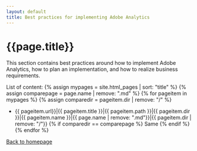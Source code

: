 ```yaml
---
layout: default
title: Best practices for implementing Adobe Analytics
---
```

# {{page.title}}
This section contains best practices around how to implement Adobe Analytics, how to plan an implementation, and how to realize business requirements.

List of content:
  {% assign mypages = site.html_pages | sort: "title" %}
  {% assign comparepage = page.name | remove: ".md" %}
    {% for pageitem in mypages %}
    {% assign comparedir = pageitem.dir | remove: "/" %}
* {{ pageitem.url}}|{{ pageitem.title }}|{{ pageitem.path }}|{{ pageitem.dir }}|{{ pageitem.name }}|{{ page.name | remove: ".md"}}|{{ pageitem.dir | remove: "/"}}
{% if comparedir == comparepage %}
  Same
{% endif %}
    {% endfor %}

[Back to homepage](./index.html)